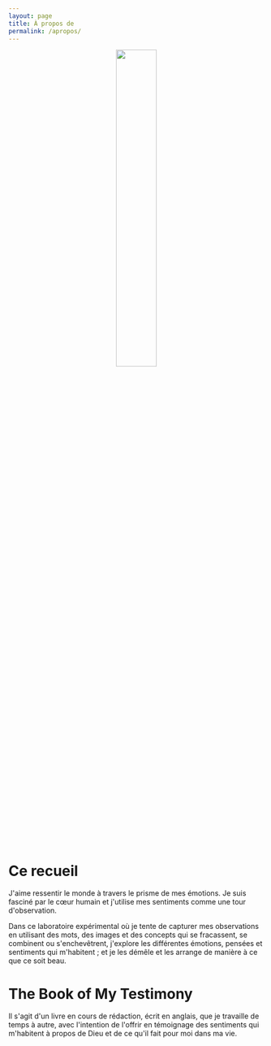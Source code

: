 ```yaml
---
layout: page
title: À propos de
permalink: /apropos/
---
```


<center>
	<img src="{{site.baseurl}}/assets/transparent.png" width="40%">
</center>

# Ce recueil

J'aime ressentir le monde à travers le prisme de mes émotions. Je suis fasciné par le cœur humain et j'utilise mes sentiments comme une tour d'observation.

Dans ce laboratoire expérimental où je tente de capturer mes observations en utilisant des mots, des images et des concepts qui se fracassent, se combinent ou s'enchevêtrent, j'explore les différentes émotions, pensées et sentiments qui m'habitent ; et je les démêle et les arrange de manière à ce que ce soit beau.

# The Book of My Testimony

Il s'agit d'un livre en cours de rédaction, écrit en anglais, que je travaille de temps à autre, avec l'intention de l'offrir en témoignage des sentiments qui m'habitent à propos de Dieu et de ce qu'il fait pour moi dans ma vie.
